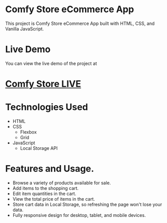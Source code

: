 # Comfy Store eCommerce App
This project is Comfy Store eCommerce App built with HTML, CSS, and Vanilla JavaScript.

# Live Demo
You can view the live demo of the project at  
# [Comfy Store LIVE](https://hassan-ghorab.github.io/comfy-store-ecommerce-project/)

# Technologies Used
- HTML
- CSS
  * Flexbox
  * Grid
- JavaScript
  * Local Storage API

# Features and Usage.
- Browse a variety of products available for sale.
- Add items to the shopping cart.
- Edit item quantities in the cart.
- View the total price of items in the cart.
- Store cart data in Local Storage, so refreshing the page won't lose your data.
- Fully responsive design for desktop, tablet, and mobile devices.
